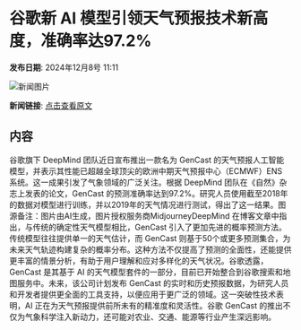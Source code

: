 # 谷歌新 AI 模型引领天气预报技术新高度，准确率达97.2%

**发布日期**: 2024年12月8号 11:11

![新闻图片](https://pic.chinaz.com/picmap/202304191048214470_6.jpg)

**新闻链接**: [点击查看原文](https://www.aibase.com/zh/news/13760)

## 内容

谷歌旗下 DeepMind 团队近日宣布推出一款名为 GenCast 的天气预报人工智能模型，并表示其性能已超越全球顶尖的欧洲中期天气预报中心（ECMWF）ENS 系统。这一成果引发了气象领域的广泛关注。根据 DeepMind 团队在《自然》杂志上发表的论文，GenCast 的预测准确率达到97.2%。研究人员使用截至2018年的数据对模型进行训练，并以2019年的天气情况进行测试，得出了这一结果。图源备注：图片由AI生成，图片授权服务商MidjourneyDeepMind 在博客文章中指出，与传统的确定性天气模型相比，GenCast 引入了更加先进的概率预测方法。传统模型往往提供单一的天气估计，而 GenCast 则基于50个或更多预测集合，为未来天气轨迹构建复杂的概率分布。这种方法不仅提高了预测的全面性，还能提供更丰富的情景分析，有助于用户理解和应对多样化的天气状况。谷歌透露，GenCast 是其基于 AI 的天气模型套件的一部分，目前已开始整合到谷歌搜索和地图服务中。未来，该公司计划发布 GenCast 的实时和历史预报数据，为研究人员和开发者提供更全面的工具支持，以便应用于更广泛的领域。这一突破性技术表明，AI 正在为天气预报提供前所未有的精准度和灵活性。谷歌 GenCast 的推出不仅为气象科学注入新动力，还可能对农业、交通、能源等行业产生深远影响。
